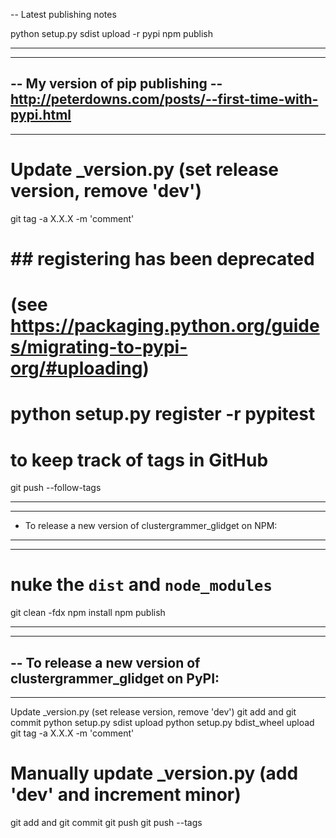 -- Latest publishing notes

python setup.py sdist upload -r pypi
npm publish


----------------------------------------------------------------
----------------------------------------------------------------
-- My version of pip publishing
-- http://peterdowns.com/posts/--first-time-with-pypi.html
----------------------------------------------------------------
----------------------------------------------------------------
# Update _version.py (set release version, remove 'dev')

git tag -a X.X.X -m 'comment'

# ## registering has been deprecated
# (see https://packaging.python.org/guides/migrating-to-pypi-org/#uploading)
# python setup.py register -r pypitest


# to keep track of tags in GitHub
git push --follow-tags

----------------------------------------------------------------
----------------------------------------------------------------
- To release a new version of clustergrammer_glidget on NPM:
----------------------------------------------------------------
----------------------------------------------------------------

# nuke the  `dist` and `node_modules`
git clean -fdx
npm install
npm publish


----------------------------------------------------------------
----------------------------------------------------------------
-- To release a new version of clustergrammer_glidget on PyPI:
----------------------------------------------------------------
----------------------------------------------------------------

Update _version.py (set release version, remove 'dev')
git add and git commit
python setup.py sdist upload
python setup.py bdist_wheel upload
git tag -a X.X.X -m 'comment'
# Manually update _version.py (add 'dev' and increment minor)
git add and git commit
git push
git push --tags
